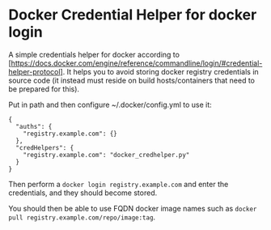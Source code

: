 # Docker Credential Helper for docker login

A simple credentials helper for docker according to [https://docs.docker.com/engine/reference/commandline/login/#credential-helper-protocol].
It helps you to avoid storing docker registry credentials in source code (it instead must reside on build hosts/containers that need to be
prepared for this).

Put in path and then configure ~/.docker/config.yml to use it:

    {
      "auths": {
        "registry.example.com": {}
      },
      "credHelpers": {
        "registry.example.com": "docker_credhelper.py"
      }
    }

Then perform a `docker login registry.example.com` and enter the credentials, and they should become stored.

You should then be able to use FQDN docker image names such as `docker pull registry.example.com/repo/image:tag`.
